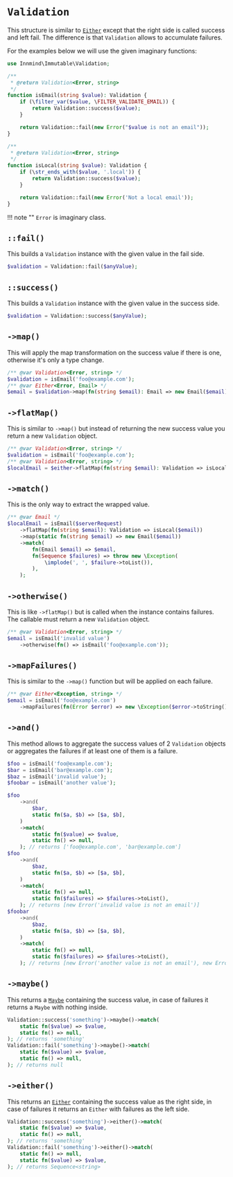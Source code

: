 # `Validation`

This structure is similar to [`Either`](either.md) except that the right side is called success and left fail. The difference is that `Validation` allows to accumulate failures.

For the examples below we will use the given imaginary functions:

```php
use Innmind\Immutable\Validation;

/**
 * @return Validation<Error, string>
 */
function isEmail(string $value): Validation {
    if (\filter_var($value, \FILTER_VALIDATE_EMAIL)) {
        return Validation::success($value);
    }

    return Validation::fail(new Error("$value is not an email"));
}

/**
 * @return Validation<Error, string>
 */
function isLocal(string $value): Validation {
    if (\str_ends_with($value, '.local')) {
        return Validation::success($value);
    }

    return Validation::fail(new Error('Not a local email'));
}
```

!!! note ""
    `Error` is imaginary class.

## `::fail()`

This builds a `Validation` instance with the given value in the fail side.

```php
$validation = Validation::fail($anyValue);
```

## `::success()`

This builds a `Validation` instance with the given value in the success side.

```php
$validation = Validation::success($anyValue);
```

## `->map()`

This will apply the map transformation on the success value if there is one, otherwise it's only a type change.

```php
/** @var Validation<Error, string> */
$validation = isEmail('foo@example.com');
/** @var Either<Error, Email> */
$email = $validation->map(fn(string $email): Email => new Email($email));
```

## `->flatMap()`

This is similar to `->map()` but instead of returning the new success value you return a new `Validation` object.

```php
/** @var Validation<Error, string> */
$validation = isEmail('foo@example.com');
/** @var Validation<Error, string> */
$localEmail = $either->flatMap(fn(string $email): Validation => isLocal($email));
```

## `->match()`

This is the only way to extract the wrapped value.

```php
/** @var Email */
$localEmail = isEmail($serverRequest)
    ->flatMap(fn(string $email): Validation => isLocal($email))
    ->map(static fn(string $email) => new Email($email))
    ->match(
        fn(Email $email) => $email,
        fn(Sequence $failures) => throw new \Exception(
            \implode(', ', $failure->toList()),
        ),
    );
```

## `->otherwise()`

This is like `->flatMap()` but is called when the instance contains failures. The callable must return a new `Validation` object.

```php
/** @var Validation<Error, string> */
$email = isEmail('invalid value')
    ->otherwise(fn() => isEmail('foo@example.com'));
```

## `->mapFailures()`

This is similar to the `->map()` function but will be applied on each failure.

```php
/** @var Either<Exception, string> */
$email = isEmail('foo@example.com')
    ->mapFailures(fn(Error $error) => new \Exception($error->toString()));
```

## `->and()`

This method allows to aggregate the success values of 2 `Validation` objects or aggregates the failures if at least one of them is a failure.

```php
$foo = isEmail('foo@example.com');
$bar = isEmail('bar@example.com');
$baz = isEmail('invalid value');
$foobar = isEmail('another value');

$foo
    ->and(
        $bar,
        static fn($a, $b) => [$a, $b],
    )
    ->match(
        static fn($value) => $value,
        static fn() => null,
    ); // returns ['foo@example.com', 'bar@example.com']
$foo
    ->and(
        $baz,
        static fn($a, $b) => [$a, $b],
    )
    ->match(
        static fn() => null,
        static fn($failures) => $failures->toList(),
    ); // returns [new Error('invalid value is not an email')]
$foobar
    ->and(
        $baz,
        static fn($a, $b) => [$a, $b],
    )
    ->match(
        static fn() => null,
        static fn($failures) => $failures->toList(),
    ); // returns [new Error('another value is not an email'), new Error('invalid value is not an email')]
```

## `->maybe()`

This returns a [`Maybe`](maybe.md) containing the success value, in case of failures it returns a `Maybe` with nothing inside.

```php
Validation::success('something')->maybe()->match(
    static fn($value) => $value,
    static fn() => null,
); // returns 'something'
Validation::fail('something')->maybe()->match(
    static fn($value) => $value,
    static fn() => null,
); // returns null
```

## `->either()`

This returns an [`Either`](either.md) containing the success value as the right side, in case of failures it returns an `Either` with failures as the left side.

```php
Validation::success('something')->either()->match(
    static fn($value) => $value,
    static fn() => null,
); // returns 'something'
Validation::fail('something')->either()->match(
    static fn() => null,
    static fn($value) => $value,
); // returns Sequence<string>
```
